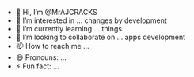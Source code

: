 - 👋 Hi, I’m @MrAJCRACKS
- 👀 I’m interested in ... changes by development
- 🌱 I’m currently learning ... things
- 💞️ I’m looking to collaborate on ... apps development
- 📫 How to reach me ...
- 😄 Pronouns: ...
- ⚡ Fun fact: ...

<!---
MrAJCRACKS/MrAJCRACKS is a ✨ special ✨ repository because its `README.md` (this file) appears on your GitHub profile.
You can click the Preview link to take a look at your changes.
--->
